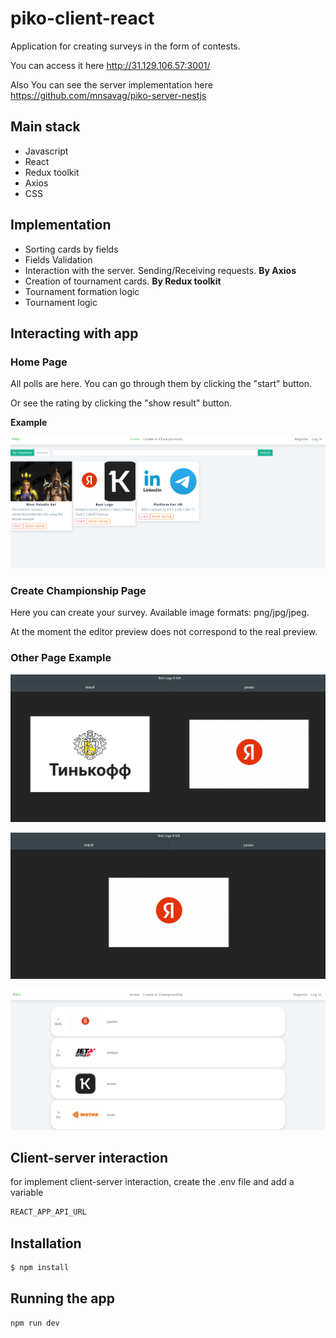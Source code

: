 # piko-client-react

Application for creating surveys in the form of contests.

You can access it here http://31.129.106.57:3001/

Also You can see the server implementation here https://github.com/mnsavag/piko-server-nestjs

## Main stack

- Javascript
- React
- Redux toolkit
- Axios
- CSS

## Implementation

- Sorting cards by fields
- Fields Validation
- Interaction with the server. Sending/Receiving requests. **By Axios**
- Creation of tournament cards. **By Redux toolkit**
- Tournament formation logic
- Tournament logic

## Interacting with app

### Home Page

All polls are here. You can go through them by clicking the "start" button.

Or see the rating by clicking the "show result" button.

**Example**

![alt text](https://github.com/mnsavag/piko-client-react/blob/master/site-home-page.png?raw=true)

### Create Championship Page

Here you can create your survey. Available image formats: png/jpg/jpeg.

At the moment the editor preview does not correspond to the real preview.
​
### Other Page Example

![alt text](https://github.com/mnsavag/piko-client-react/blob/master/tournament-page-1.png?raw=true)

![alt text](https://github.com/mnsavag/piko-client-react/blob/master/tournament-page-2.png?raw=true)

![alt text](https://github.com/mnsavag/piko-client-react/blob/master/result-page.png?raw=true)

## Client-server interaction

for implement client-server interaction, create the .env file and add a variable

```bash
REACT_APP_API_URL
```

## Installation

```bash
$ npm install
```

## Running the app

```bash
npm run dev
```
